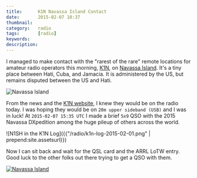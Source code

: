 ```yaml
---
title: 		K1N Navassa Island Contact
date: 		2015-02-07 10:37
thumbnail:
category:   radio
tags: 		[radio]
keywords:
description:
---
```

I managed to make contact with the "rarest of the rare" remote locations
for amateur radio operators this morning, [K1N][k1n], on [Navassa
Island][wiki]. It's a tiny place between Hati, Cuba, and Jamacia. It is
administered by the US, but remains disputed between the US and Hati.

![Navassa Island][map]

From the news and the [K1N website][k1n], I knew they would be on the
radio today. I was hoping they  would be on <code>20m upper sideband
(USB)</code> and I was in luck! At <code>2015-02-07 15:35 UTC</code> I
made a brief <code>5x9</code> QSO with the 2015 Navassa DXpedition among
the huge pileup of others across the world.

![N1SH in the K1N Log]({{"/radio/k1n-log-2015-02-01.png" | prepend:site.assetsurl}})

Now I can sit back and wait for the QSL card and the ARRL LoTW entry.
Good luck to the other folks out there trying to get a QSO with them.

[![Navassa Island](http://69.89.25.185/~trexsoft/t-rexsoftware.com/k1n/images/topbanner4.png)][k1n]

 [k1n]: http://www.navassadx.com/
 [wiki]: http://en.wikipedia.org/wiki/Navassa_Island
 [map]: https://maps.googleapis.com/maps/api/staticmap?center=Navassa+Island&size=640x200&zoom=6&markers=color:red%7C18.3697581,-75.2421856
